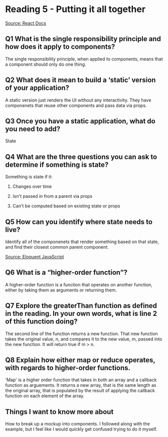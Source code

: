 # Reading 5 - Putting it all together

[Source: React Docs](https://react.dev/learn/thinking-in-react)

## Q1 What is the single responsibility principle and how does it apply to components?

The single responsibility principle, when applied to components, means that a component should only do one thing. 

## Q2 What does it mean to build a ‘static’ version of your application?

A static version just renders the UI without any interactivity. They have componenets that reuse other components and pass data via props.

## Q3 Once you have a static application, what do you need to add?

State

## Q4 What are the three questions you can ask to determine if something is state?

Something is state if it:

1. Changes over time

2. Isn't passed in from a parent via props

3. Can't be computed based on existing state or props

## Q5 How can you identify where state needs to live?

Identify all of the componenets that render something based on that state, and find their closest common parent component.

[Source: Eloquent JavaScript](https://eloquentjavascript.net/05_higher_order.html#h_xxCc98lOBK)

## Q6 What is a “higher-order function”?

A higher-order function is a function that operates on another function, either by taking them as arguments or returning them.

## Q7 Explore the greaterThan function as defined in the reading. In your own words, what is line 2 of this function doing?

The second line of the function returns a new function. That new function takes the original value, n, and compares it to the new value, m, passed into the new function. It will return true if m > n.

## Q8 Explain how either map or reduce operates, with regards to higher-order functions.

'Map' is a higher order function that takes in both an array and a callback function as arguements. It returns a new array, that is the same length as the original array, that is populated by the result of applying the callback function on each element of the array.

## Things I want to know more about

How to break up a mockup into components. I followed along with the example, but I feel like I would quickly get confused trying to do it myself.